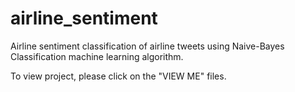 # airline_sentiment
Airline sentiment classification of airline tweets using Naive-Bayes Classification machine learning algorithm.

To view project, please click on the "VIEW ME" files.
